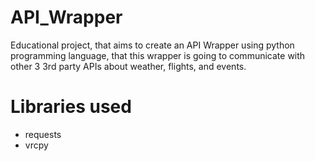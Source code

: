 # API_Wrapper
Educational project, that aims to create an API Wrapper using python programming language, that this wrapper is going to communicate with other 3 3rd party APIs about weather, flights, and events.

# Libraries used
- requests
- vrcpy

